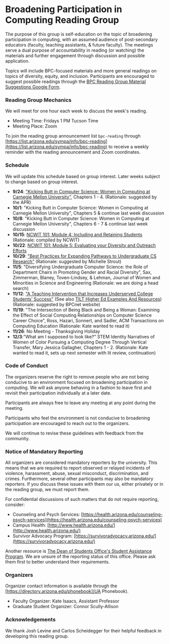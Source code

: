 # Broadening Participation in Computing Reading Group

The purpose of this group is self-education on the topic of broadening
participation in computing, with an assumed audience of post-secondary
educators (faculty, teaching assistants, & future faculty). The meetings serve
a dual purpose of accountability in reading (or watching) the materials and
further engagement through discussion and possible application. 

Topics will include BPC-focused materials and more general readings on topics
of diversity, equity, and inclusion. Participants are encouraged to suggest
possible readings through the [BPC Reading Group Material Suggestions Google Form](https://forms.gle/wpvpW5gRVtDmMUnbA).

### Reading Group Mechanics

We will meet for one hour each week to discuss the week's reading. 

- Meeting Time: Fridays 1 PM Tucson Time
- Meeting Place: Zoom

To join the reading group announcement list `bpc-reading` through
[https://list.arizona.edu/sympa/info/bpc-reading](https://list.arizona.edu/sympa/info/bpc-reading) to receive a weekly
reminder with the reading announcement and Zoom coordinates.


### Schedule

We will update this schedule based on group interest. Later weeks subject to
change based on group interest.

- **9/24**: ["Kicking Butt in Computer Science: Women in Computing at Carnegie
  Mellon University"](http://www.cs.cmu.edu/~cfrieze/KickingButt.pdf), Chapters 1 - 4. (Rationale: suggested by the APR)
- **10/1**: "Kicking Butt in Computer Science: Women in Computing at Carnegie
  Mellon University", Chapters 5 & continue last week discussion
- **10/8**: "Kicking Butt in Computer Science: Women in Computing at Carnegie
  Mellon University", Chapters 6 - 7 & continue last week discussion
- **10/15**: [NCWIT 101: Module 4: Including and Retaining Students](https://docs.google.com/presentation/d/149PY94uGMc-BEe2Hsod5Hf8wKESXlZNIaDrGwcrxUbA/edit?usp=sharing) (Rationale: compiled by NCWIT)
- **10/22**: [NCWIT 101: Module 5: Evaluating your Diversity and Outreach
  Efforts](https://docs.google.com/presentation/d/1J3m20Z-xFRxEjALo6pobR-VKMEeLTx8EbQy9SvlxM30/edit?usp=sharing)
- **10/29**: ["Best Practices for Expanding Pathways to Undergraduate CS
  Research"](https://cra.org/crae/wp-content/uploads/sites/3/2020/11/ScalingUndergradResearchReport-2.pdf) (Rationale: suggested by Michelle Strout)
- **11/5**: "Diversifying Undergraduate Computer Science: the Role of Department Chairs in Promoting Gender and Racial Diversity", Sax, Zimmerman, Blaney,
Toven-Lindsey, & Lehman, Journal of Women and Minorities in Science and Engineering (Rationale: we are doing a head search)
- **11/12**: ["A Teaching Intervention that Increases Underserved College Students’ Success"](https://www.aacu.org/peerreview/2016/winter-spring/Winkelmes) (See also [TILT Higher Ed Examples And Resources](https://tilthighered.com/tiltexamplesandresources)) (Rationale: suggested by BPCnet website)
- **11/19**: "The Intersection of Being Black and Being a Woman: Examining the Effect of Social Computing Relationships on Computer Science Career Choice", Ross, Hazari, Sonnert, and Sadler, ACM Transactions on Computing Education (Rationale: Kate wanted to read it)
- **11/26**: No Meeting - Thanksgiving Holiday
- **12/3**:"What am I supposed to look like?" STEM Identity Narratives of Women
  of Color Pursuing a Computing Degree Through Vertical Transfer, Mary Jessica
Gallagher, Chapters 1 - 2. (Rationale: Kate wanted to read it, sets up next
semester with lit review, continuation)


<!-- - 10/29: ["Diversifying Cornell CS Ph.D. Admissions"](http://www.cs.cornell.edu/~bindel/paper/diversity.pdf) (Rationale: Kate was curious) -->

### Code of Conduct

The organizers reserve the right to remove people who are not being conducive
to an environment focused on broadening participation in computing. We will
ask anyone behaving in a fashion to leave first and revisit their
participation individually at a later date.

Participants are always free to leave any meeting at any point during the
meeting.

Participants who feel the environment is not conducive to broadening
participation are encouraged to reach out to the organizers. 

We will continue to revise these guidelines with feedback from the community.


### Notice of Mandatory Reporting

All organizers are considered mandatory reporters by the university. This
means that we are required to report observed or relayed incidents of
violence, harassment, abuse, sexual misconduct, discrimination, and crimes.
Furthermore, several other participants may also be mandatory reporters. If
you discuss these issues with them our us, either privately or in the reading
group, we must report them.

For confidential discussions of such matters that do not require reporting,
consider:

- Counseling and Psych Services: [https://health.arizona.edu/counseling-psych-services](https://health.arizona.edu/counseling-psych-services)
- Campus Health: [http://www.health.arizona.edu/](http://www.health.arizona.edu/)
- Survivor Advocacy Program: [https://survivoradvocacy.arizona.edu/](https://survivoradvocacy.arizona.edu/)

Another resource is [The Dean of Students Office's Student Assistance
Program](http://deanofstudents.arizona.edu/student-assistance/students/student-assistance).
We are unsure of the reporting status of this office. Please ask them first to
better understand their requirements.


### Organizers

Organizer contact information is available through the [https://directory.arizona.edu/phonebook](UA Phonebook).

- Faculty Organizer: Kate Isaacs, Assistant Professor
- Graduate Student Organizer: Connor Scully-Allison

### Acknowledgements

We thank Josh Levine and Carlos Scheidegger for their helpful feedback in
developing this reading group.
